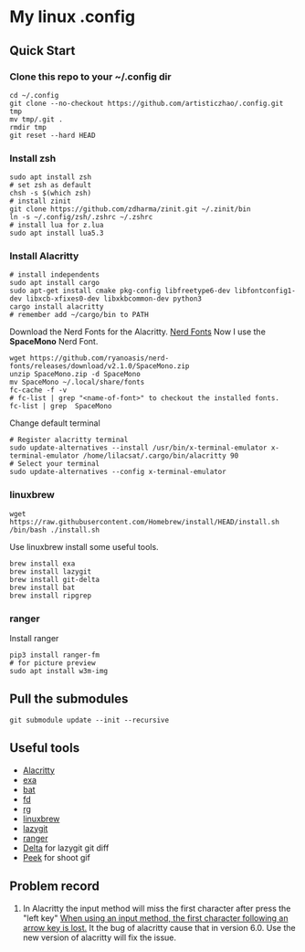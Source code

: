 # My linux .config

## Quick Start

### Clone this repo to your ~/.config dir

```shell
cd ~/.config
git clone --no-checkout https://github.com/artisticzhao/.config.git tmp
mv tmp/.git .
rmdir tmp
git reset --hard HEAD
```

### Install zsh

```shell
sudo apt install zsh
# set zsh as default
chsh -s $(which zsh)
# install zinit
git clone https://github.com/zdharma/zinit.git ~/.zinit/bin
ln -s ~/.config/zsh/.zshrc ~/.zshrc
# install lua for z.lua
sudo apt install lua5.3
```

### Install Alacritty

```shell
# install independents
sudo apt install cargo
sudo apt-get install cmake pkg-config libfreetype6-dev libfontconfig1-dev libxcb-xfixes0-dev libxkbcommon-dev python3
cargo install alacritty
# remember add ~/cargo/bin to PATH
```

Download the Nerd Fonts for the Alacritty.
[Nerd Fonts](https://www.nerdfonts.com/font-downloads)
Now I use the **SpaceMono** Nerd Font.
```shell
wget https://github.com/ryanoasis/nerd-fonts/releases/download/v2.1.0/SpaceMono.zip
unzip SpaceMono.zip -d SpaceMono
mv SpaceMono ~/.local/share/fonts
fc-cache -f -v
# fc-list | grep "<name-of-font>" to checkout the installed fonts.
fc-list | grep  SpaceMono
```

Change default terminal

```shell
# Register alacritty terminal
sudo update-alternatives --install /usr/bin/x-terminal-emulator x-terminal-emulator /home/lilacsat/.cargo/bin/alacritty 90
# Select your terminal
sudo update-alternatives --config x-terminal-emulator
```

### linuxbrew

```shell
wget https://raw.githubusercontent.com/Homebrew/install/HEAD/install.sh
/bin/bash ./install.sh
```

Use linuxbrew install some useful tools.

```shell
brew install exa
brew install lazygit
brew install git-delta
brew install bat
brew install ripgrep
```

### ranger

Install ranger

```shell
pip3 install ranger-fm
# for picture preview
sudo apt install w3m-img
```

## Pull the submodules

```shell
git submodule update --init --recursive
```

## Useful tools

- [Alacritty](https://github.com/alacritty/alacritty)
- [exa](https://github.com/ogham/exa)
- [bat](https://github.com/sharkdp/bat)
- [fd](https://github.com/sharkdp/fd)
- [rg](https://github.com/BurntSushi/ripgrep)
- [linuxbrew](https://docs.brew.sh/Homebrew-on-Linux)
- [lazygit](https://github.com/jesseduffield/lazygit)
- [ranger](https://github.com/ranger/ranger)
- [Delta](https://github.com/dandavison/delta) for lazygit git diff
- [Peek](https://github.com/phw/peek) for shoot gif

## Problem record

1. In Alacritty the input method will miss the first character after press the "left key"
    [When using an input method, the first character following an arrow key is lost.](https://github.com/alacritty/alacritty/issues/4588)
    It the bug of alacritty cause that in version 6.0. Use the new version of alacritty will fix the issue.
